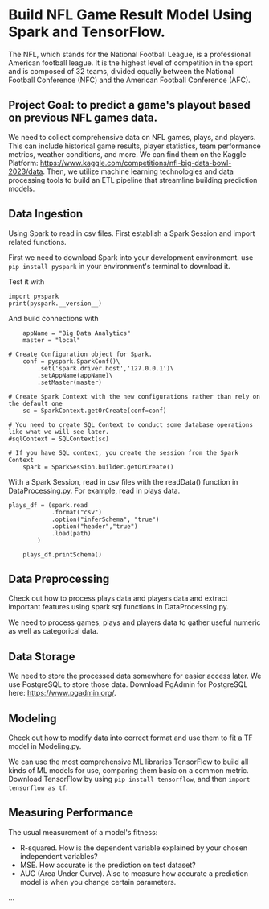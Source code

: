 # Build NFL Game Result Model Using Spark and TensorFlow.
The NFL, which stands for the National Football League, is a professional American football league. It is the highest level of competition in the sport and is composed of 32 teams, divided equally between the National Football Conference (NFC) and the American Football Conference (AFC). 

## Project Goal: to predict a game's playout based on previous NFL games data.
We need to collect  comprehensive data on NFL games, plays, and players. This can include historical game results, player statistics, team performance metrics, weather conditions, and more. We can find them on the Kaggle Platform: https://www.kaggle.com/competitions/nfl-big-data-bowl-2023/data.
Then, we utilize machine learning technologies and data processing tools to build an ETL pipeline that streamline building prediction models.

## Data Ingestion
Using Spark to read in csv files. First establish a Spark Session and import related functions.

First we need to download Spark into your development environment. use ```pip install pyspark``` in your environment's terminal to download it. 

Test it with

```
import pyspark
print(pyspark.__version__)
```
And build connections with

```{python}
    appName = "Big Data Analytics"
    master = "local"

# Create Configuration object for Spark.
    conf = pyspark.SparkConf()\
        .set('spark.driver.host','127.0.0.1')\
        .setAppName(appName)\
        .setMaster(master)

# Create Spark Context with the new configurations rather than rely on the default one
    sc = SparkContext.getOrCreate(conf=conf)

# You need to create SQL Context to conduct some database operations like what we will see later.
#sqlContext = SQLContext(sc)

# If you have SQL context, you create the session from the Spark Context
    spark = SparkSession.builder.getOrCreate()
```
With a Spark Session, read in csv files with the readData() function in DataProcessing.py. For example, read in plays data.
```{python}
plays_df = (spark.read
            .format("csv")
            .option("inferSchema", "true")
            .option("header","true")
            .load(path)
        )

    plays_df.printSchema()
```

## Data Preprocessing
Check out how to process plays data and players data and extract important features using spark sql functions in DataProcessing.py.

We need to process games, plays and players data to gather useful numeric as well as categorical data.

## Data Storage
We need to store the processed data somewhere for easier access later. We use PostgreSQL to store those data. Download PgAdmin for PostgreSQL here:
https://www.pgadmin.org/.


## Modeling
Check out how to modify data into correct format and use them to fit a TF model in Modeling.py.

We can use the most comprehensive ML libraries TensorFlow to build all kinds of ML models for use, comparing them basic on a common metric.
Download TensorFlow by using ```pip install tensorflow```, and then ```import tensorflow as tf```. 

## Measuring Performance
The usual measurement of a model's fitness:
- R-squared. How is the dependent variable explained by your chosen independent variables?
- MSE. How accurate is the prediction on test dataset?
- AUC (Area Under Curve). Also to measure how accurate a prediction model is when you change certain parameters.

...
